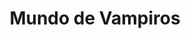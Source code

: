 ---
Numero: 48
title: Mundo de Vampiros
Autor: Richard Matheson
Co-autor: 
Ano-de-Publicacao: 1958
Titulo-original: I Am Legend
Tradutor: Mário-Henrique Leiria
Co-tradutor: 
Ano-de-edicao: 1954
alias: Richard-Matheson
Autor2-alias: 
Tradutor1-alias: Mario-Henrique-Leiria
Tradutor2-alias: 
Titulo-link: 48-Mundo-de-Vampiros
Capa: Lima de Freitas
pags: 186
Capa-link: Lima-de-Freitas
---